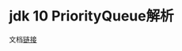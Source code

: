 # jdk 10 PriorityQueue解析

文档[链接](https://docs.oracle.com/javase/10/docs/api/java/util/PriorityQueue.html)